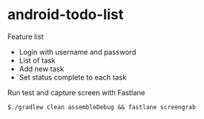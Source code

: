 # android-todo-list

Feature list
* Login with username and password
* List of task
* Add new task
* Set status complete to each task

Run test and capture screen with Fastlane
```
$./gradlew clean assembleDebug && fastlane screengrab
```
